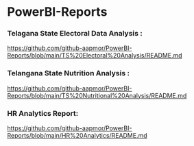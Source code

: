 # PowerBI-Reports


### Telagana State Electoral Data Analysis :
https://github.com/github-aapmor/PowerBI-Reports/blob/main/TS%20Electoral%20Analysis/README.md


### Telangana State Nutrition Analysis : 
https://github.com/github-aapmor/PowerBI-Reports/blob/main/TS%20Nutritional%20Analysis/README.md


### HR Analytics Report:
https://github.com/github-aapmor/PowerBI-Reports/blob/main/HR%20Analytics/README.md

